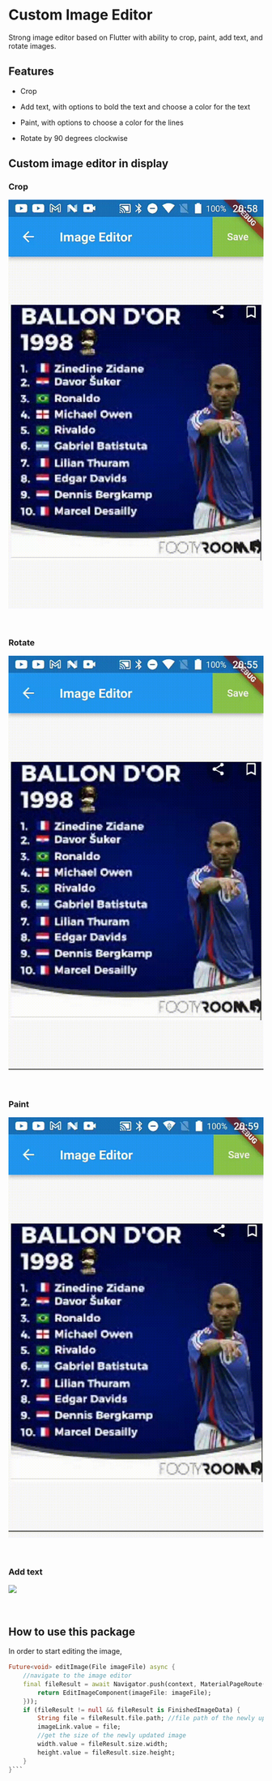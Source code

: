 # Custom Image Editor

Strong image editor based on Flutter with ability to crop, paint, add text, and rotate images.

## Features

* Crop

* Add text, with options to bold the text and choose a color for the text

* Paint, with options to choose a color for the lines

* Rotate by 90 degrees clockwise

## Custom image editor in display  

### Crop

![](https://github.com/joec05/files/blob/main/custom_image_editor/crop.gif?raw=true)

<br />

### Rotate

![](https://github.com/joec05/files/blob/main/custom_image_editor/rotate.gif?raw=true)

<br />

### Paint

![](https://github.com/joec05/files/blob/main/custom_image_editor/paint.gif?raw=true)

<br />

### Add text

![](https://github.com/joec05/files/blob/main/custom_image_editor/add%20text.gif?raw=true)

<br />

## How to use this package

In order to start editing the image,

```dart
Future<void> editImage(File imageFile) async {
    //navigate to the image editor
    final fileResult = await Navigator.push(context, MaterialPageRoute(builder: (context) {
        return EditImageComponent(imageFile: imageFile);
    }));
    if (fileResult != null && fileResult is FinishedImageData) {
        String file = fileResult.file.path; //file path of the newly updated image
        imageLink.value = file;
        //get the size of the newly updated image
        width.value = fileResult.size.width;
        height.value = fileResult.size.height;
    }
}```

